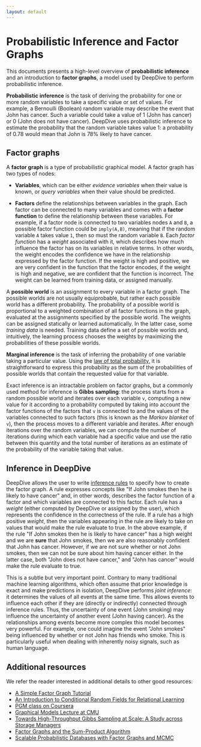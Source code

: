 ```yaml
---
layout: default
---
```


# Probabilistic Inference and Factor Graphs

This documents presents a high-level overview of **probabilistic inference** and
an introduction to **factor graphs**, a model used by DeepDive to perform
probabilistic inference.

**Probabilistic inference** is the task of deriving the probability for one or
more random variables to take a specific value or set of values. For example, a
Bernoulli (Boolean) random variable may describe the event that John has cancer.
Such a variable could take a value of 1 (John has cancer) or 0 (John does not
have cancer). DeepDive uses probabilistic inference to estimate the probability
that the random variable takes value 1: a probability of 0.78 would mean that
John is 78% likely to have cancer.

## Factor graphs

A **factor graph** is a type of probabilistic graphical model. A factor graph
has two types of nodes:

- <a name="variables" href="#"></a> **Variables**, which can be either *evidence
  variables* when their value is known, or *query variables* when their value
  should be predicted.

- **Factors** define the relationships between variables in the graph. Each factor
  can be connected to many variables and comes with a **factor function** to
  define the relationship between these variables. For example, if a factor
  node is connected to two variables nodes `A` and `B`, a possible factor
  function could be `imply(A,B)`, meaning that if the random variable `A` takes
  value `1`, then so must the random variable `B`. Each *factor function* has a
  *weight* associated with it, which describes how much influence the factor has
  on its variables in relative terms. In other words, the weight encodes the
  confidence we have in the relationship expressed by the factor function. If
  the weight is high and positive, we are very confident in the function that
  the factor encodes, if the weight is high and negative, we are confident that
  the function is incorrect. The weight can be learned from training data, or
  assigned manually.

<a name="possibleworlds" href="#"></a>
A **possible world** is an assignment to every variable in a factor graph. The
possible worlds are not usually equiprobable, but rather each possible world has
a different probability. The probability of a possible world is proportional to
a weighted combination of all factor functions in the graph, evaluated at the
assignments specified by the possible world. The weights can be assigned
statically or learned automatically.  In the latter case, some *training data*
is needed. Training data define a set of possible worlds and, intuitively, the
learning process chooses the weights by maximizing the probabilities of these
possible worlds.

<!-- TODO (Later) What algorithm do we use for weight learning? -->

<a name="marginal" href="#"></a>
**Marginal inference** is the task of inferring the probability of one variable
taking a particular value. Using the [law of total
probability](http://en.wikipedia.org/wiki/Law_of_total_probability), it is
straightforward to express this probability as the sum of the probabilities of
possible worlds that contain the requested value for that variable.

<a name="gibbs" href="#"></a>
Exact inference is an intractable problem on factor graphs, but a commonly used
method for inference is **Gibbs sampling**: the process starts from a random
possible world and iterates over each variable `v`, computing a new value for it
according to a probability computed by taking into account the factor functions
of the factors that `v` is connected to and the values of the variables
connected to such factors (this is known as the *Markov blanket* of `v`), then
the process moves to a different variable and iterates. After enough iterations
over the random variables, we can compute the number of iterations during which
each variable had a specific value and use the ratio between this quantity and
the total number of iterations as an estimate of the probability of the variable
taking that value.

<!-- TODO (All) The following section doesn't seem to fit here. What shall we do
with it? -->

## Inference in DeepDive

DeepDive allows the user to write [inference
rules](../basics/inference_rules.html) to specify how to create the factor
graph. A rule expresses concepts like "If John smokes then he is likely to
have cancer" and, in other words, describes the factor function of a factor and
which variables are connected to this factor. Each rule has a *weight* (either
computed by DeepDive or assigned by the user), which represents the confidence
in the correctness of the rule. If a rule has a high positive *weight*, then the
variables appearing in the rule are likely to take on values that would make the
rule evaluate to true. In the above example, if the rule "If John smokes then he
is likely to have cancer" has a high weight and we are **sure** that John
smokes, then we are also reasonably confident that John has cancer. However, if
we are not sure whether or not John smokes, then we can not be sure about him
having cancer either. In the latter case, both "John does not have cancer," and
"John has cancer" would make the
rule evaluate to true.

This is a subtle but very important point. Contrary to many traditional machine
learning algorithms, which often assume that prior knowledge is exact and make
predictions in isolation, DeepDive performs *joint inference*: it determines the
values of all events at the same time. This allows events to influence each
other if they are (directly or indirectly) connected through inference rules.
Thus, the uncertainty of one event (John smoking) may influence the uncertainty
of another event (John having cancer). As the relationships among events become
more complex this model becomes very powerful. For example,
one could imagine the event "John smokes" being influenced by whether or not
John has friends who smoke. This is particularly useful when dealing with
inherently noisy signals, such as human language.

## Additional resources

We refer the reader interested in additional details to other good resources:

- [A Simple Factor Graph Tutorial]({{site.baseurl}}/assets/factor_graph.pdf)
- [An Introduction to Conditional Random Fields for Relational
  Learning](http://people.cs.umass.edu/~mccallum/papers/crf-tutorial.pdf)
- [PGM class on Coursera](https://www.coursera.org/course/pgm)
- [Graphical Models Lecture at
  CMU](http://alex.smola.org/teaching/cmu2013-10-701x/pgm.html)
- [Towards High-Throughput Gibbs Sampling at Scale: A Study across Storage
  Managers](http://cs.stanford.edu/people/chrismre/papers/elementary_sigmod.pdf)
- [Factor Graphs and the Sum-Product
  Algorithm](http://www.comm.utoronto.ca/~frank/papers/KFL01.pdf)
- [Scalable Probabilistic Databases with Factor Graphs and
  MCMC](http://arxiv.org/pdf/1005.1934v1.pdf)


